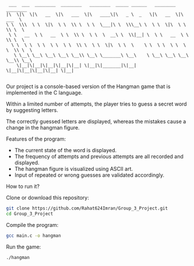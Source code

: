 ~~~

 ___  ___  ________  ________   ________  _____ ______   ________  ________      
|\  \|\  \|\   __  \|\   ___  \|\   ____\|\   _ \  _   \|\   __  \|\   ___  \    
\ \  \\\  \ \  \|\  \ \  \\ \  \ \  \___|\ \  \\\__\ \  \ \  \|\  \ \  \\ \  \   
 \ \   __  \ \   __  \ \  \\ \  \ \  \  __\ \  \\|__| \  \ \   __  \ \  \\ \  \  
  \ \  \ \  \ \  \ \  \ \  \\ \  \ \  \|\  \ \  \    \ \  \ \  \ \  \ \  \\ \  \ 
   \ \__\ \__\ \__\ \__\ \__\\ \__\ \_______\ \__\    \ \__\ \__\ \__\ \__\\ \__\
    \|__|\|__|\|__|\|__|\|__| \|__|\|_______|\|__|     \|__|\|__|\|__|\|__| \|__|
                                                                                 
~~~




Our project is a console-based version of the Hangman game that is implemented in the C language.

Within a limited number of attempts, the player tries to guess a secret word by suggesting letters.

The correctly guessed letters are displayed, whereas the mistakes cause a change in the hangman figure.



Features of the program:

* The current state of the word is displayed.
* The frequency of attempts and previous attempts are all recorded and displayed.
* The hangman figure is visualized using ASCII art.
* Input of repeated or wrong guesses are validated accordingly.


How to run it?

Clone or download this repository:
```bash
git clone https://github.com/Rahat624Imran/Group_3_Project.git
cd Group_3_Project
```

Compile the program:
```bash
gcc main.c -o hangman
```

Run the game:
```bash
./hangman
```
